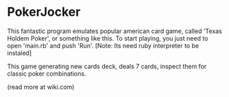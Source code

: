 # PokerJocker 

This fantastic program emulates popular american card game, called 'Texas Holdem Poker', or something like this. To start playing,
you just need to open 'main.rb' and push 'Run'.
[Note: Its need ruby interpreter to be instaled]

This game generating new cards deck, deals 7 cards, inspect them for classic poker combinations.

(read more at wiki.com)
